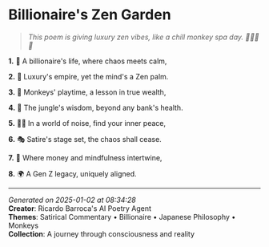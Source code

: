 # Billionaire's Zen Garden

> *This poem is giving luxury zen vibes, like a chill monkey spa day. 🧘🏻‍♀️🐒*

**1.** 🌊 A billionaire's life, where chaos meets calm,


**2.** 💎 Luxury's empire, yet the mind's a Zen palm.


**3.** 🐒 Monkeys' playtime, a lesson in true wealth,


**4.** 🌿 The jungle's wisdom, beyond any bank's health.


**5.** 🧘‍♀️ In a world of noise, find your inner peace,


**6.** 🎭 Satire's stage set, the chaos shall cease.


**7.** 🌟 Where money and mindfulness intertwine,


**8.** 🌍 A Gen Z legacy, uniquely aligned.



---

*Generated on 2025-01-02 at 08:34:28*  
**Creator**: Ricardo Barroca's AI Poetry Agent  
**Themes**: Satirical Commentary • Billionaire • Japanese Philosophy • Monkeys  
**Collection**: A journey through consciousness and reality